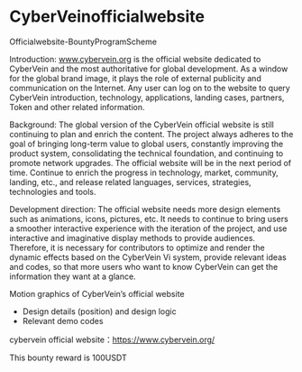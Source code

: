 # CyberVeinofficialwebsite
 Officialwebsite-BountyProgramScheme




Introduction: www.cybervein.org is the official website dedicated to CyberVein and the most authoritative for global development. As a window for the global brand image, it plays the role of external publicity and communication on the Internet. Any user can log on to the website to query CyberVein introduction, technology, applications, landing cases, partners, Token and other related information.



Background: The global version of the CyberVein official website is still continuing to plan and enrich the content. The project always adheres to the goal of bringing long-term value to global users, constantly improving the product system, consolidating the technical foundation, and continuing to promote network upgrades. The official website will be in the next period of time. Continue to enrich the progress in technology, market, community, landing, etc., and release related languages, services, strategies, technologies and tools.



Development direction: The official website needs more design elements such as animations, icons, pictures, etc. It needs to continue to bring users a smoother interactive experience with the iteration of the project, and use interactive and imaginative display methods to provide audiences. Therefore, it is necessary for contributors to optimize and render the dynamic effects based on the CyberVein Vi system, provide relevant ideas and codes, so that more users who want to know CyberVein can get the information they want at a glance.



Motion graphics of CyberVein’s official website  
- Design details (position) and design logic
- Relevant demo codes

cybervein official website：https://www.cybervein.org/

This bounty reward is 100USDT
